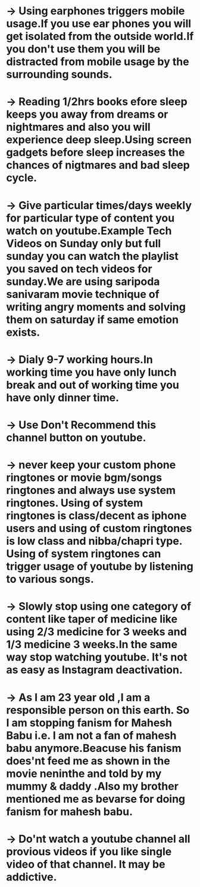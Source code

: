 # -> Using earphones triggers mobile usage.If you use ear phones you will get isolated from the outside world.If you don't use them you will be distracted from mobile usage by the surrounding sounds.

# -> Reading 1/2hrs books efore sleep keeps you away from dreams or nightmares and also you will experience deep sleep.Using screen gadgets before sleep increases the chances of nigtmares and bad sleep cycle.

# -> Give particular times/days weekly for particular type of content you watch on youtube.Example Tech Videos on Sunday only but full sunday you can watch the playlist you saved on tech videos for sunday.We are using saripoda sanivaram movie technique of writing angry moments and solving them on saturday if same emotion exists.

# -> Dialy 9-7 working hours.In working time you have only lunch break and out of working time you have only dinner time.

# -> Use Don't Recommend this channel button on youtube.

# -> never keep your custom phone ringtones or movie bgm/songs ringtones and always use system ringtones. Using of system ringtones is class/decent as iphone users and using of custom ringtones is low class and nibba/chapri type. Using of system ringtones can trigger usage of youtube by listening to various songs.

# -> Slowly stop using one category of content like taper of medicine like using 2/3 medicine for 3 weeks and 1/3 medicine 3 weeks.In the same way stop watching youtube. It's not as easy as Instagram deactivation.

# -> As I am 23 year old ,I am a responsible person on this earth. So I am stopping fanism for Mahesh Babu i.e. I am not a fan of mahesh babu anymore.Beacuse his fanism does'nt feed me as shown in the movie neninthe and told by my mummy & daddy .Also my brother mentioned me as bevarse for doing fanism for mahesh babu.

# -> Do'nt watch a youtube channel all provious videos if you like single video of that channel. It may be addictive.
